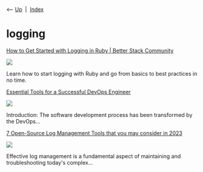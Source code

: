 <div class="nav">

⟵ [Up](index.html)  \|  [Index](index.html)

</div>

# logging

<div class="cards">

<div class="card">

<div class="card-title">

[How to Get Started with Logging in Ruby \| Better Stack
Community](https://betterstack.com/community/guides/logging/how-to-view-and-configure-ruby-logs)

</div>

<div class="card-image">

[![](https://betterstack.com/og-image/how-to-view-and-configure-ruby-logs.png)](https://betterstack.com/community/guides/logging/how-to-view-and-configure-ruby-logs)

</div>

Learn how to start logging with Ruby and go from basics to best
practices in no time.

</div>

<div class="card">

<div class="card-title">

[Essential Tools for a Successful DevOps
Engineer](https://dev.to/aws-builders/essential-tools-for-a-successful-devops-engineer-4lgl)

</div>

<div class="card-image">

[![](https://media.dev.to/dynamic/image/width=1000,height=500,fit=cover,gravity=auto,format=auto/https%3A%2F%2Fdev-to-uploads.s3.amazonaws.com%2Fuploads%2Farticles%2Fppl7gxtj9ivo53fbjb0i.jpg)](https://dev.to/aws-builders/essential-tools-for-a-successful-devops-engineer-4lgl)

</div>

Introduction: The software development process has been transformed by
the DevOps...

</div>

<div class="card">

<div class="card-title">

[7 Open-Source Log Management Tools that you may consider in
2023](https://dev.to/danielfavour/7-open-source-log-management-tools-that-you-may-consider-in-2023-1d5m)

</div>

<div class="card-image">

[![](https://media.dev.to/dynamic/image/width=1000,height=500,fit=cover,gravity=auto,format=auto/https%3A%2F%2Fdev-to-uploads.s3.amazonaws.com%2Fuploads%2Farticles%2Fwab49y80jp9sfsu5lru0.png)](https://dev.to/danielfavour/7-open-source-log-management-tools-that-you-may-consider-in-2023-1d5m)

</div>

Effective log management is a fundamental aspect of maintaining and
troubleshooting today's complex...

</div>

</div>
